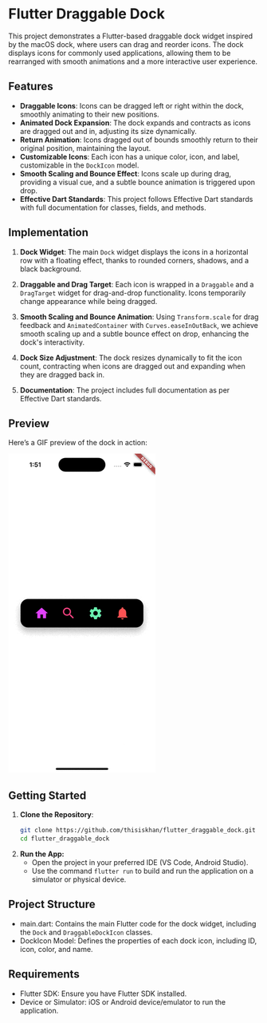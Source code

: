 # Flutter Draggable Dock

This project demonstrates a Flutter-based draggable dock widget inspired by the macOS dock, where users can drag and reorder icons. The dock displays icons for commonly used applications, allowing them to be rearranged with smooth animations and a more interactive user experience.

## Features

- **Draggable Icons**: Icons can be dragged left or right within the dock, smoothly animating to their new positions.
- **Animated Dock Expansion**: The dock expands and contracts as icons are dragged out and in, adjusting its size dynamically.
- **Return Animation**: Icons dragged out of bounds smoothly return to their original position, maintaining the layout.
- **Customizable Icons**: Each icon has a unique color, icon, and label, customizable in the `DockIcon` model.
- **Smooth Scaling and Bounce Effect**: Icons scale up during drag, providing a visual cue, and a subtle bounce animation is triggered upon drop.
- **Effective Dart Standards**: This project follows Effective Dart standards with full documentation for classes, fields, and methods.

## Implementation

1. **Dock Widget**: The main `Dock` widget displays the icons in a horizontal row with a floating effect, thanks to rounded corners, shadows, and a black background.

2. **Draggable and Drag Target**: Each icon is wrapped in a `Draggable` and a `DragTarget` widget for drag-and-drop functionality. Icons temporarily change appearance while being dragged.

3. **Smooth Scaling and Bounce Animation**: Using `Transform.scale` for drag feedback and `AnimatedContainer` with `Curves.easeInOutBack`, we achieve smooth scaling up and a subtle bounce effect on drop, enhancing the dock's interactivity.

4. **Dock Size Adjustment**: The dock resizes dynamically to fit the icon count, contracting when icons are dragged out and expanding when they are dragged back in.

5. **Documentation**: The project includes full documentation as per Effective Dart standards.

## Preview

Here’s a GIF preview of the dock in action:

![Simulator Screen Recording](https://raw.githubusercontent.com/thisiskhan/flutter_draggable_dock/refs/heads/main/out_put.gif)

## Getting Started

1. **Clone the Repository**:
   ```bash
   git clone https://github.com/thisiskhan/flutter_draggable_dock.git
   cd flutter_draggable_dock
   ```
2. **Run the App:**
   * Open the project in your preferred IDE (VS Code, Android Studio).
   * Use the command ```flutter run``` to build and run the application on a simulator or physical device.

## Project Structure
   * main.dart: Contains the main Flutter code for the dock widget, including the ```Dock``` and ```DraggableDockIcon``` classes.
   * DockIcon Model: Defines the properties of each dock icon, including ID, icon, color, and name.

## Requirements
   * Flutter SDK: Ensure you have Flutter SDK installed.
   * Device or Simulator: iOS or Android device/emulator to run the application.